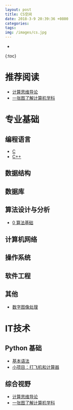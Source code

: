 ```yaml
---
layout: post
title: CS空间
date: 2018-3-9 20:39:36 +0800
categories: 
tags:  
img: /images/cs.jpg
---
```

* 
{:toc}
# 推荐阅读

* [计算思维导论](https://wwg1996.github.io/cs/2017/10/10/jsswdl.html)
* [一张图了解计算机学科](http://wangweiguang.xyz/cs/2017/10/14/map_of_cs.html)

# 专业基础

## 编程语言

* [C](https://wwg1996.github.io/cs/2017/10/10/c.html)
* [C++](https://wwg1996.github.io/cs/2017/10/10/cpp.html)

## 数据结构

## 数据库

## 算法设计与分析

* [0 算法基础](http://wangweiguang.xyz/cs/2018/03/08/algorithm0.html)

## 计算机网络

## 操作系统

## 软件工程

## 其他

* [数字图像处理](http://wangweiguang.xyz/cs/2017/10/16/txcl.html)

# IT技术

## Python 基础
* [基本语法](http://wangweiguang.xyz/cs/2018/03/04/python3.html)
* [小项目：打飞机和计算器](http://wangweiguang.xyz/cs/2018/03/09/pyxxm.html)

## 综合视野

* [计算思维导论](https://wwg1996.github.io/cs/2017/10/10/jsswdl.html)
* [一张图了解计算机学科](http://wangweiguang.xyz/cs/2017/10/14/map_of_cs.html)


